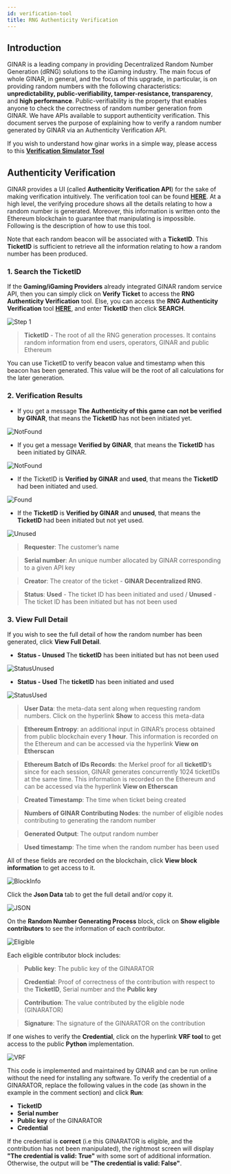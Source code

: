 ```yaml
---
id: verification-tool
title: RNG Authenticity Verification
---
```


## Introduction

GINAR is a leading company in providing Decentralized Random Number Generation (dRNG) solutions to the iGaming industry. The main focus of whole GINAR, in general, and the focus of this upgrade, in particular, is on providing random numbers with the following characteristics: **unpredictability, public-verifiability, tamper-resistance, transparency**, and **high performance**. Public-verifiability is the property that enables anyone to check the correctness of random number generation from GINAR. We have APIs available to support authenticity verification. This document serves the purpose of explaining how to verify a random number generated by GINAR via an Authenticity Verification API.

If you wish to understand how ginar works in a simple way, please access to this [**Verification Simulator Tool**](https://simulator.ginar.io/#/)


## Authenticity Verification

GINAR provides a UI (called **Authenticity Verification API**) for the sake of making verification intuitively. The verification tool can be found [**HERE**](https://blackbox.ginar.io). At a high level, the verifying procedure shows all the details relating to how a random number is generated. Moreover, this information is written onto the Ethereum blockchain to guarantee that manipulating is impossible. Following is the description of how to use this tool. 

Note that each random beacon will be associated with a **TicketID**. This **TicketID** is sufficient to retrieve all the information relating to how a random number has been produced. 

### 1. Search the TicketID

If the **Gaming/iGaming Providers** already integrated GINAR random service API, then you can simply click on **Verify Ticket** to access the **RNG Authenticity Verification** tool. Else, you can access the **RNG Authenticity Verification** tool [**HERE**](https://blackbox.ginar.io), and enter **TicketID** then click **SEARCH**. 

![Step 1](https://github.com/GINARTeam/docs/blob/master/docs/Verification-tool/Step%201.png?raw=true)

> **TicketID** - The root of all the RNG generation processes. It contains random information from end users, operators, GINAR and public Ethereum

You can use TicketID to verify beacon value and timestamp when this beacon has been generated. This value will be the root of all calculations for the later generation.


### 2. Verification Results

- If you get a message **The Authenticity of this game can not be verified by GINAR**, that means the **TicketID** has not been initiated yet.

![NotFound](https://github.com/GINARTeam/docs/blob/master/docs/Verification-tool/TicketNotFound.png?raw=true)

- If you get a message **Verified by GINAR**, that means the **TicketID** has been initiated by GINAR.

![NotFound](https://github.com/GINARTeam/docs/blob/master/docs/Verification-tool/Verified%20by%20GINAR.png?raw=true)

- If the TicketID is **Verified by GINAR** and **used**, that means the **TicketID** had been initiated and used.

![Found](https://github.com/GINARTeam/docs/blob/master/docs/Verification-tool/Ticket%20Found.png?raw=true)

- If the **TicketID** is **Verified by GINAR** and **unused**, that means the **TicketID** had been initiated but not yet used.

![Unused](https://github.com/GINARTeam/docs/blob/master/docs/Verification-tool/StatusUnused.png?raw=true)

> **Requester**: The customer’s name

> **Serial number**: An unique number allocated by GINAR corresponding to a given API key

> **Creator**: The creator of the ticket - **GINAR Decentralized RNG**.

> **Status**: **Used** - The ticket ID has been initiated and used / **Unused** - The ticket ID has been initiated but has not been used

### 3. View Full Detail

If you wish to see the full detail of how the random number has been generated, click **View Full Detail**.

- **Status - Unused** The **ticketID** has been initiated but has not been used

![StatusUnused](https://github.com/GINARTeam/docs/blob/master/docs/Verification-tool/Status_Unused.png?raw=true)

- **Status - Used** The **ticketID** has been initiated and used

![StatusUsed](https://github.com/GINARTeam/docs/blob/master/docs/Verification-tool/Status%20Used.png?raw=true)

> **User Data**: the meta-data sent along when requesting random numbers. Click on the hyperlink **Show** to access this meta-data

> **Ethereum Entropy**: an additional input in GINAR’s process obtained from public blockchain every **1 hour**. This information is recorded on the Ethereum and can be accessed via the hyperlink **View on Etherscan**

> **Ethereum Batch of IDs Records**: the Merkel proof for all **ticketID**’s since for each session, GINAR generates concurrently 1024 ticketIDs at the same time. This information is recorded on the Ethereum and can be accessed via the hyperlink **View on Etherscan**

> **Created Timestamp**: The time when ticket being created

> **Numbers of GINAR Contributing Nodes**: the number of eligible nodes contributing to generating the random number

> **Generated Output**: The output random number

> **Used timestamp**: The time when the random number has been used


All of these fields are recorded on the blockchain, click **View block information** to get access to it.

![BlockInfo](https://github.com/GINARTeam/docs/blob/master/docs/Verification-tool/Blockinfo.png?raw=true)

Click the **Json Data** tab to get the full detail and/or copy it.

![JSON](https://github.com/GINARTeam/docs/blob/master/docs/Verification-tool/JSON.png?raw=true)

On the **Random Number Generating Process** block, click on **Show eligible contributors** to see the information of each contributor.

![Eligible](https://github.com/GINARTeam/docs/blob/master/docs/Verification-tool/EligibleNode.png?raw=true)

Each eligible contributor block includes:
> **Public key**: The public key of the GINARATOR

> **Credential**: Proof of correctness of the contribution with respect to the **TicketID**, Serial number and the **Public key**

> **Contribution**: The value contributed by the eligible node (GINARATOR)

> **Signature**: The signature of the GINARATOR on the contribution



If one wishes to verify the **Credential**, click on the hyperlink **VRF tool** to get access to the public **Python** implementation.

![VRF](https://github.com/GINARTeam/docs/blob/master/docs/Verification-tool/VRF.png?raw=true)

This code is implemented and maintained by GINAR and can be run online without the need for installing any software. To verify the credential of a GINARATOR, replace the following values in the code (as shown in the example in the comment section) and click **Run**:
- **TicketID**
- **Serial number**
- **Public key** of the GINARATOR
- **Credential**

If the credential is **correct** (i.e this GINARATOR is eligible, and the contribution has not been manipulated), the rightmost screen will display **"The credential is valid: True"** with some sort of additional information. Otherwise, the output will be **"The credential is valid: False"**.

